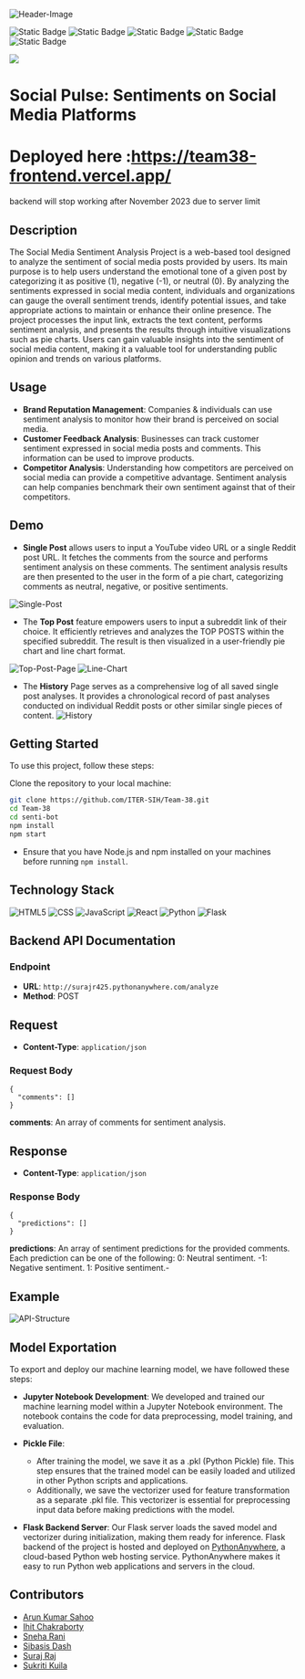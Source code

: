 
![Header-Image](Header_Img.png)

![Static Badge](https://img.shields.io/badge/Team-Sentinels-blue?link=https%3A%2F%2Fwww.sih.gov.in%2Fsih2023PS)
![Static Badge](https://img.shields.io/badge/TeamNumber-38-blue?link=https%3A%2F%2Fwww.sih.gov.in%2Fsih2023PS)
![Static Badge](https://img.shields.io/badge/Problem_Statement-SIH_1357-blue?link=https%3A%2F%2Fwww.sih.gov.in%2Fsih2023PS)
![Static Badge](https://img.shields.io/badge/Organization-Ministry%20of%20Commerce%20and%20Industries-blue?link=https%3A%2F%2Fwww.sih.gov.in%2Fsih2023PS)
![Static Badge](https://img.shields.io/badge/Theme-Miscellaneous-blue?link=https%3A%2F%2Fwww.sih.gov.in%2Fsih2023PS)

![](https://raw.githubusercontent.com/andreasbm/readme/master/assets/lines/rainbow.png)

# Social Pulse: Sentiments on Social Media Platforms
# Deployed here :https://team38-frontend.vercel.app/
backend will stop working after November 2023 due to server limit



## Description
The Social Media Sentiment Analysis Project is a web-based tool designed to analyze the sentiment of social media posts provided by users. Its main purpose is to help users understand the emotional tone of a given post by categorizing it as positive (1), negative (-1), or neutral (0). By analyzing the sentiments expressed in social media content, individuals and organizations can gauge the overall sentiment trends, identify potential issues, and take appropriate actions to maintain or enhance their online presence. The project processes the input link, extracts the text content, performs sentiment analysis, and presents the results through intuitive visualizations such as pie charts. Users can gain valuable insights into the sentiment of social media content, making it a valuable tool for understanding public opinion and trends on various platforms.

## Usage
- **Brand Reputation Management**: Companies & individuals can use sentiment analysis to monitor how their brand is perceived on social media.
- **Customer Feedback Analysis**: Businesses can track customer sentiment expressed in social media posts and comments. This information can be used to improve products.
- **Competitor Analysis**: Understanding how competitors are perceived on social media can provide a competitive advantage. Sentiment analysis can help companies benchmark their own sentiment against that of their competitors.


## Demo
- **Single Post** allows users to input a YouTube video URL or a single Reddit post URL. It fetches the comments from the source and performs sentiment analysis on these comments. The sentiment analysis results are then presented to the user in the form of a pie chart, categorizing comments as neutral, negative, or positive sentiments.

![Single-Post](SinglePost_Img.jpg)
- The **Top Post** feature empowers users to input a subreddit link of their choice. It efficiently retrieves and analyzes the TOP POSTS within the specified subreddit. The result is then visualized in a user-friendly pie chart and line chart format.

![Top-Post-Page](TopPost_Img.jpg)
![Line-Chart](LineChart_Img.png)

- The **History** Page serves as a comprehensive log of all saved single post analyses. It provides a chronological record of past analyses conducted on individual Reddit posts or other similar single pieces of content.
![History](History_Img.jpg)

## Getting Started

To use this project, follow these steps:

Clone the repository to your local machine:

```bash
git clone https://github.com/ITER-SIH/Team-38.git
cd Team-38
cd senti-bot
npm install
npm start
```

- Ensure that you have Node.js and npm installed on your machines before running `npm install`.

## Technology Stack
![HTML5](https://img.shields.io/badge/-HTML5-333333?style=flat&logo=HTML5) ![CSS](https://img.shields.io/badge/-CSS-333333?style=flat&logo=CSS3&logoColor=1572B6) ![JavaScript](https://img.shields.io/badge/-JavaScript-333333?style=flat&logo=javascript)
![React](https://img.shields.io/badge/-React-333333?style=flat&logo=react)
 ![Python](https://img.shields.io/badge/-Python-333333?style=flat&logo=Python&logoColor=007396)
![Flask](https://img.shields.io/badge/-Flask-333333?style=flat&logo=flask)




## Backend API Documentation

### Endpoint

- **URL**: `http://surajr425.pythonanywhere.com/analyze`
- **Method**: POST

## Request

- **Content-Type**: `application/json`

### Request Body

```
{
  "comments": []
}
```
**comments**: An array of comments for sentiment analysis.
## Response
- **Content-Type**: `application/json`
### Response Body
```
{
  "predictions": []
}
```
**predictions**: An array of sentiment predictions for the provided comments. Each prediction can be one of the following:
0: Neutral sentiment.
-1: Negative sentiment.
1: Positive sentiment.-

## Example
![API-Structure](api_structure_img.jpg)



## Model Exportation
To export and deploy our machine learning model, we have followed these steps:

- **Jupyter Notebook Development**: We developed and trained our machine learning model within a Jupyter Notebook environment. The notebook contains the code for data preprocessing, model training, and evaluation.

- **Pickle File**:
  - After training the model, we save it as a .pkl (Python Pickle) file. This step ensures that the trained model can be easily loaded and utilized in other Python scripts and applications.
  - Additionally, we save the vectorizer used for feature transformation as a separate .pkl file. This vectorizer is essential for preprocessing input data before making predictions with the model.


- **Flask Backend Server**: Our Flask server loads the saved model and vectorizer during initialization, making them ready for inference. Flask backend of the project is hosted and deployed on [PythonAnywhere](https://www.pythonanywhere.com/), a cloud-based Python web hosting service. PythonAnywhere makes it easy to run Python web applications and servers in the cloud.


## Contributors
- [Arun Kumar Sahoo](https://www.github.com/arunsahoo-xt)
- [Ihit Chakraborty](https://www.github.com/ihitchak)
- [Sneha Rani](https://github.com/rani-sneha)
- [Sibasis Dash](https://github.com/sibasis828)
- [Suraj Raj](https://github.com/suraj-fusion)
- [Sukriti Kuila](https://www.github.com/sukriti-kuila)
